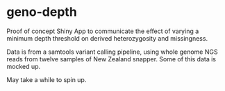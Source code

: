 # geno-depth
Proof of concept Shiny App to communicate the effect of varying a minimum depth threshold on derived heterozygosity and missingness. 

Data is from a samtools variant calling pipeline, using whole genome NGS reads from twelve samples of New Zealand snapper. Some of this data is mocked up.

May take a while to spin up.

